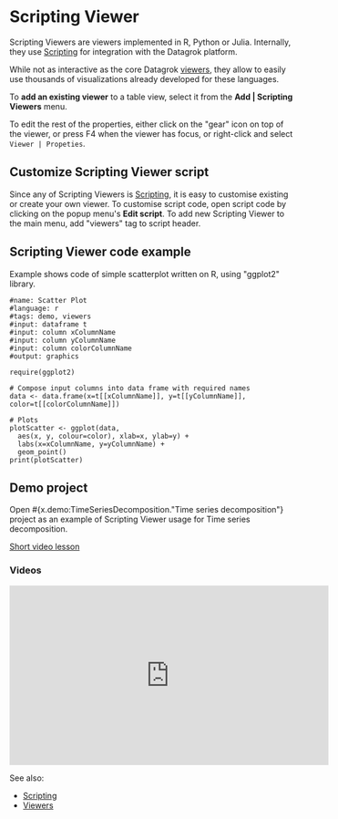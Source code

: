 <!-- TITLE: Scripting Viewer -->
<!-- SUBTITLE: -->

# Scripting Viewer

Scripting Viewers are viewers implemented in R, Python or Julia. Internally, they
use [Scripting](../features/scripting.md) for integration with the Datagrok platform.

While not as interactive as the core Datagrok [viewers](../viewers.md), they allow to easily use 
thousands of visualizations already developed for these languages.

To **add an existing viewer** to a table view, select it from the
 **Add | Scripting Viewers** menu.

To edit the rest of the properties, either click on the "gear" icon on top of the viewer,
or press F4 when the viewer has focus, or right-click and select `Viewer | Propeties`.

## Customize Scripting Viewer script

Since any of Scripting Viewers is [Scripting](../features/scripting.md), it is easy to customise 
existing or create your own viewer. To customise script code, open script code by clicking
on the popup menu's **Edit script**. To add new Scripting Viewer to the main menu, add "viewers" 
tag to script header.

## Scripting Viewer code example

Example shows code of simple scatterplot written on R, using "ggplot2" library.

```
#name: Scatter Plot
#language: r
#tags: demo, viewers
#input: dataframe t
#input: column xColumnName
#input: column yColumnName
#input: column colorColumnName
#output: graphics

require(ggplot2)

# Compose input columns into data frame with required names
data <- data.frame(x=t[[xColumnName]], y=t[[yColumnName]], color=t[[colorColumnName]])

# Plots
plotScatter <- ggplot(data, 
  aes(x, y, colour=color), xlab=x, ylab=y) +
  labs(x=xColumnName, y=yColumnName) +
  geom_point()
print(plotScatter)
```

## Demo project

Open #{x.demo:TimeSeriesDecomposition."Time series decomposition"} project as an example of 
Scripting Viewer usage for Time series decomposition. 

[Short video lesson](https://drive.google.com/uc?export=download&id=17D-X_5_wPJGeWd9Oc_ZfU48tOvYwf1Do)

### Videos

<iframe width="560" height="315" src="https://www.youtube.com/embed/jHRpOnhBAz4" frameborder="0" allow="accelerometer; autoplay; encrypted-media; gyroscope; picture-in-picture" allowfullscreen></iframe>

See also: 
  
* [Scripting](../features/scripting.md)
* [Viewers](../viewers.md)
